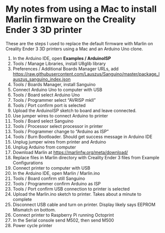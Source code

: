 # My notes from using a Mac to install Marlin firmware on the Creality Ender 3 3D printer

These are the steps I used to replace the default firmware with Marlin on Creality Ender 3 3D printers using a Mac and an Arduino Uno clone.

1. In the Arduino IDE, open **Examples / ArduinoISP**
2. Tools / Manage Libraries, install U8glib library
3. Preferences / Additional Boards Manager URLs, add https://raw.githubusercontent.com/Lauszus/Sanguino/master/package_lauszus_sanguino_index.json 
4. Tools / Boards Manager, install Sanguino
5. Connect Arduino Uno to computer with USB
6. Tools / Board select Arduino Uno
7. Tools / Programmer select “AVRISP mkII”
8. Tools / Port confirm port is selected
9. Upload the ArduinoISP sketch to board and leave connected.
10. Use jumper wires to connect Arduino to printer
11. Tools / Board select Sanguino
12. Tools / Processor select processor in printer
13. Tools / Programmer change to “Arduino as ISP”
14. Tools / Burn Bootloader.  Should get success message in Arduino IDE
15. Unplug jumper wires from printer and Arduino
16. Unplug Arduino from computer
17. Download Marlin at https://marlinfw.org/meta/download/
18. Replace files in Marlin directory with Creality Ender 3 files from Example Configurations
19. Connect printer to computer with USB
20. In the Arduino IDE, open Marlin / Marlin.ino
21. Tools / Board confirm still Sanguino
22. Tools / Programmer confirm Arduino as ISP
23. Tools / Port confirm USB connection to printer is selected
24. Upload the Marlin.ino sketch to printer.  Takes about a minute to complete
25. Disconnect USB cable and turn on printer.  Display likely says EEPROM Mismatch on bottom.
26. Connect printer to Raspberry Pi running Octoprint
27. In the Serial console send M502, then send M500
28. Power cycle printer 
